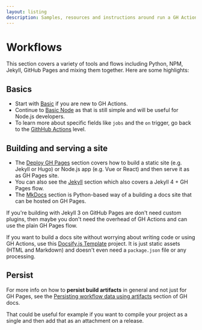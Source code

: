 ```yaml
---
layout: listing
description: Samples, resources and instructions around run a GH Actions workflow
---
```

# Workflows

This section covers a variety of tools and flows including Python, NPM, Jekyll, GitHub Pages and mixing them together. Here are some highlights:

## Basics

- Start with [Basic](basic.md) if you are new to GH Actions.
- Continue to [Basic Node](node/basic.md) as that is still simple and will be useful for Node.js developers.
- To learn more about specific fields like `jobs` and the `on` trigger, go back to the [GithHub Actions](../) level.

## Building and serving a site

- The [Deploy GH Pages](deploy-gh-pages) section covers how to build a static site (e.g. Jekyll or Hugo) or Node.js app (e.g. Vue or React) and then serve it as as GH Pages site.
- You can also see the [Jekyll](jekyll/) section which also covers a Jekyll 4 + GH Pages flow.
- The [MkDocs](mkdocs/) section is Python-based way of a building a docs site that can be hosted on GH Pages.

If you're building with Jekyll 3 on GitHub Pages are don't need custom plugins, then maybe you don't need the overhead of GH Actions and can use the plain GH Pages flow.

If you want to build a docs site without worrying about writing code or using GH Actions, use this [Docsify.js Template](https://michaelcurrin.github.io/docsify-js-template/#/) project. It is just static assets (HTML and Markdown) and doesn't even need a `package.json` file or any processing.

## Persist

For more info on how to **persist build artifacts** in general and not just for GH Pages, see the [Persisting workflow data using artifacts](https://docs.github.com/en/actions/configuring-and-managing-workflows/persisting-workflow-data-using-artifacts) section of GH docs.

That could be useful for example if you want to compile your project as a single and then add that as an attachment on a release.
